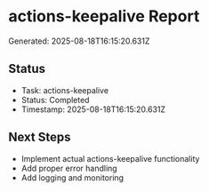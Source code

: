 # actions-keepalive Report

Generated: 2025-08-18T16:15:20.631Z

## Status
- Task: actions-keepalive
- Status: Completed
- Timestamp: 2025-08-18T16:15:20.631Z

## Next Steps
- Implement actual actions-keepalive functionality
- Add proper error handling
- Add logging and monitoring
